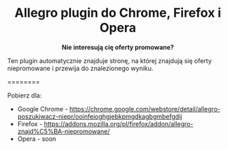 <div align="center">
  <h1>
    Allegro plugin do Chrome, Firefox i Opera
  </h1>

  <p>
    <strong>Nie interesują cię oferty promowane?</strong>
  </p>
</div>

Ten plugin automatycznie znajduje stronę, na której znajdują się oferty niepromowane i przewija do znalezionego wyniku.

========

Pobierz dla:
* Google Chrome - https://chrome.google.com/webstore/detail/allegro-poszukiwacz-niepr/ooinfeioghgjebkpmgdkagbgmbefgdij
* Firefox - https://addons.mozilla.org/pl/firefox/addon/allegro-znajd%C5%BA-niepromowane/
* Opera - soon
